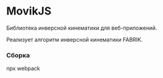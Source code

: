 MovikJS
=====================
Библиотека инверсной кинематики для веб-приложений. 

Реализует алгоритм инверсной кинематики FABRIK.


### Сборка
npx webpack
